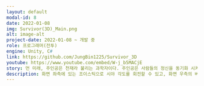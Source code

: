 ```yaml
---
layout: default
modal-id: 8
date: 2022-01-08
img: Survivor(3D)_Main.png
alt: image-alt
project-date: 2022-01-08 ~ 개발 중
role: 프로그래머(전투)
engine: Unity, C#
link: https://github.com/JungBin1225/Survivor_3D
youtube: https://www.youtube.com/embed/W-j_b5MACjE
story: 먼 미래, 주인공은 천재라 불리는 과학자이다. 주인공은 사람들의 정신을 동기화 시켜 가상 현실을 체험할 수 있게 하는 기기를 개발했고 완성시켰다. 주인공은 테스트 파일럿으로 스스로를 동기화 시켰지만, 평화롭고 즐거움만 가득해야 할 세상에 괴상하게 생긴 몬스터들이 있었다. 그 몬스터들은 주인공의 계획에 없었던 생물체이며 전력을 다해 주인공을 공격한다. 그들에게 공격당할 경우 주인공이 가상 현실 내에서 활동하는데 필요한 “전력”을 뺏기고 기계속에 갇혀 죽게 된다. 주인공은 몬스터들을 피하거나 물리치고 탈출구를 향해 도달할 수 있을 것인가?
description: 화면 좌측에 있는 조이스틱으로 시야 각도를 회전할 수 있고, 화면 우측의 버튼으로 앞뒤로 캐릭터를 조작할 수 있다. 플레이어는 맵 곳곳에 존재하는 스킬을 얻어 몰려오는 적들을 공격할 수 있다. 스킬은 별도의 조작 없이 주변의 적들을 자동으로 공격한다. 몰려오는 적들을 스킬로 쓰러트리면서 출구를 찾아 나아가는 것이 목표이다.
---
```

